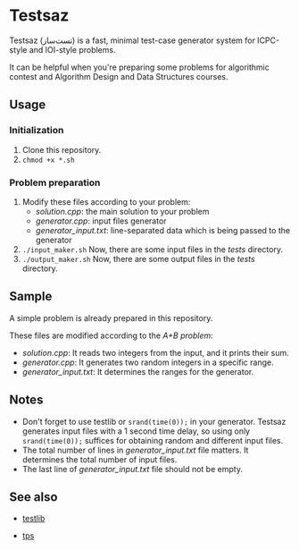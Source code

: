 # Testsaz

Testsaz (تست‌ساز) is a fast, minimal test-case generator system for ICPC-style and IOI-style problems.

It can be helpful when you're preparing some problems for algorithmic contest and Algorithm Design and Data Structures courses.

##  Usage

### Initialization

1. Clone this repository.
2. ```chmod +x *.sh```

### Problem preparation

1. Modify these files according to your problem:
   - *solution.cpp*: the main solution to your problem
   - *generator.cpp*: input files generator
   - *generator_input.txt*: line-separated data which is being passed to the generator
2. ```./input_maker.sh```
   Now, there are some input files in the *tests* directory.
3. ```./output_maker.sh```
   Now, there are some output files in the *tests* directory.

## Sample

A simple problem is already prepared in this repository.

These files are modified according to the *A+B problem*:

- *solution.cpp*: It reads two integers from the input, and it prints their sum.
- *generator.cpp*: It generates two random integers in a specific range.
- *generator_input.txt*: It determines the ranges for the generator.

## Notes

- Don't forget to use testlib or ```srand(time(0));``` in your generator. Testsaz generates input files with a 1 second time delay, so using only ```srand(time(0));``` suffices for obtaining random and different input files.
- The total number of lines in *generator_input.txt* file matters. It determines the total number of input files.
- The last line of *generator_input.txt* file should not be empty.

## See also

- [testlib](https://github.com/MikeMirzayanov/testlib)

- [tps](https://github.com/ioi-2017/tps)

